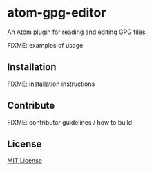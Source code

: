 # atom-gpg-editor

An Atom plugin for reading and editing GPG files.

FIXME: examples of usage

## Installation

FIXME: installation instructions

## Contribute

FIXME: contributor guidelines / how to build

## License

[MIT License](https://github.com/keiter/atom-gpg-editor/blob/master/LICENSE.md)
